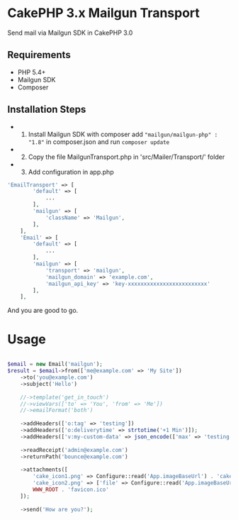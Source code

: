 # CakePHP 3.x Mailgun Transport

Send mail via Mailgun SDK in CakePHP 3.0

## Requirements

* PHP 5.4+
* Mailgun SDK
* Composer

## Installation Steps

* 1) Install Mailgun SDK with composer add `"mailgun/mailgun-php" : "1.8"` in composer.json and run `composer update`
* 2) Copy the file MailgunTransport.php in 'src/Mailer/Transport/' folder
* 3) Add configuration in app.php

```php
'EmailTransport' => [
		'default' => [
			...
		],
		'mailgun' => [
			'className' => 'Mailgun',
		],
	],
	'Email' => [
		'default' => [
			...
		],
		'mailgun' => [
			'transport' => 'mailgun',
			'mailgun_domain' => 'example.com',
			'mailgun_api_key' => 'key-xxxxxxxxxxxxxxxxxxxxxxxxx'
		],
	],
```

And you are good to go.

# Usage

```php

$email = new Email('mailgun');
$result = $email->from(['me@example.com' => 'My Site'])
	->to('you@example.com')
	->subject('Hello')
	
	//->template('get_in_touch')
	//->viewVars(['to' => 'You', 'from' => 'Me'])
	//->emailFormat('both')
	
	->addHeaders(['o:tag' => 'testing'])
	->addHeaders(['o:deliverytime' => strtotime('+1 Min')]);
	->addHeaders(['v:my-custom-data' => json_encode(['max' => 'testing'])])
	
	->readReceipt('admin@example.com')
	->returnPath('bounce@example.com')
	
	->attachments([
		'cake_icon1.png' => Configure::read('App.imageBaseUrl') . 'cake.icon.png',
		'cake_icon2.png' => ['file' => Configure::read('App.imageBaseUrl') . 'cake.icon.png'],
		WWW_ROOT . 'favicon.ico'
	]);
	
	->send('How are you?');

```
